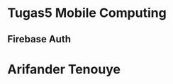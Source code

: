 # Tugas5 Mobile Computing #
## Firebase Auth ##
Arifander Tenouye
======================================
